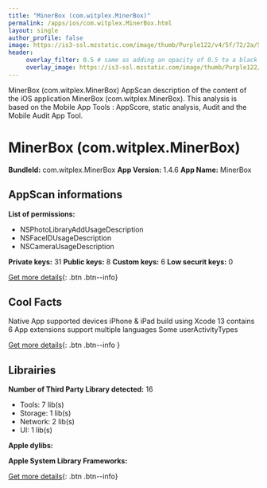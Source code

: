 ```yaml
---
title: "MinerBox (com.witplex.MinerBox)"
permalink: /apps/ios/com.witplex.MinerBox.html
layout: single
author_profile: false
image: https://is3-ssl.mzstatic.com/image/thumb/Purple122/v4/5f/72/2a/5f722a6c-f8cc-d7fe-32ef-b2356e40a7d0/AppIcon-0-1x_U007emarketing-0-7-0-0-85-220.png/512x512bb.jpg
header: 
     overlay_filter: 0.5 # same as adding an opacity of 0.5 to a black background
     overlay_image: https://is3-ssl.mzstatic.com/image/thumb/Purple122/v4/5f/72/2a/5f722a6c-f8cc-d7fe-32ef-b2356e40a7d0/AppIcon-0-1x_U007emarketing-0-7-0-0-85-220.png/512x512bb.jpg
---
```

MinerBox (com.witplex.MinerBox) AppScan description of the content of the iOS application MinerBox (com.witplex.MinerBox). This analysis is based on the Mobile App Tools : AppScore, static analysis, Audit and the Mobile Audit App Tool.

# MinerBox (com.witplex.MinerBox)

**BundleId:** com.witplex.MinerBox
**App Version:** 1.4.6
**App Name:** MinerBox


## AppScan informations 

**List of permissions:** 
- NSPhotoLibraryAddUsageDescription
- NSFaceIDUsageDescription
- NSCameraUsageDescription
  
  
**Private keys:** 31
**Public keys:** 8
**Custom keys:** 6
**Low securit keys:** 0
  
[Get more details](/pricing.html){: .btn .btn--info}

## Cool Facts

Native App
supported devices iPhone & iPad
build using Xcode 13
contains 6 App extensions
support multiple languages
Some userActivityTypes
  
[Get more details](/pricing.html){: .btn .btn--info }

## Librairies 
**Number of Third Party Library detected:** 16
- Tools: 7 lib(s)
- Storage: 1 lib(s)
- Network: 2 lib(s)
- UI: 1 lib(s)


**Apple dylibs:**


**Apple System Library Frameworks:**


  
[Get more details](/pricing.html){: .btn .btn--info}

